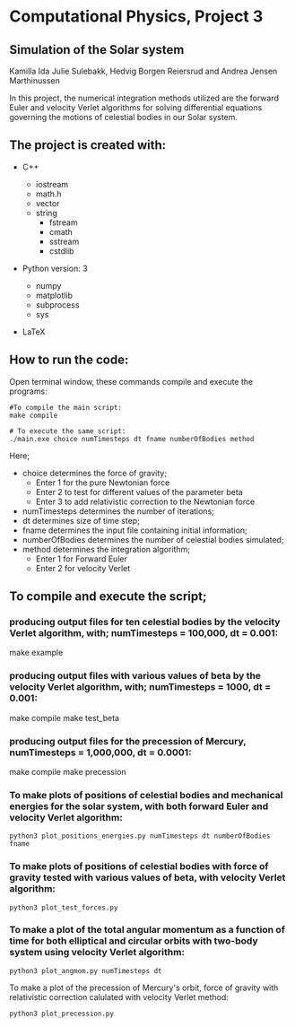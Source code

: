 # Computational Physics, Project 3
## Simulation of the Solar system

Kamilla Ida Julie Sulebakk, Hedvig Borgen Reiersrud and Andrea Jensen Marthinussen

In this project, the numerical integration methods utilized are the forward Euler and velocity Verlet algorithms for solving differential equations governing the motions of celestial bodies in our Solar system.

## The project is created with:
* C++
	* iostream
  	* math.h
 	* vector
   	* string
    	* fstream
    	* cmath
    	* sstream
    	* cstdlib
    
* Python version: 3
	* numpy 
	* matplotlib
  	* subprocess
	* sys
* LaTeX

## How to run the code:
Open terminal window, these commands compile and execute the programs: 
```
#To compile the main script:
make compile

# To execute the same script:
./main.exe choice numTimesteps dt fname numberOfBodies method

```
Here; 
* choice determines the force of gravity;
    * Enter 1 for the pure Newtonian force
    * Enter 2 to test for different values of the parameter beta
    * Enter 3 to add relativistic correction to the Newtonian force
* numTimesteps determines the number of iterations;
* dt determines size of time step;
* fname determines the input file containing initial information;
* numberOfBodies determines the number of celestial bodies simulated;
* method determines the integration algorithm;
    * Enter 1 for Forward Euler
    * Enter 2 for velocity Verlet
    
    
## To compile and execute the script;
### producing output files for ten celestial bodies by the velocity Verlet algorithm, with; numTimesteps = 100,000, dt = 0.001:
make example

### producing output files with various values of beta by the velocity Verlet algorithm, with; numTimesteps = 1000, dt = 0.001:
make compile
make test_beta

### producing output files for the precession of Mercury, numTimesteps = 1,000,000, dt = 0.0001:
make compile
make precession
	
### To make plots of positions of celestial bodies and mechanical energies for the solar system, with both forward Euler and velocity Verlet algorithm:
```
python3 plot_positions_energies.py numTimesteps dt numberOfBodies fname
```


### To make plots of positions of celestial bodies with force of gravity tested with various values of beta, with velocity Verlet algorithm:
```
python3 plot_test_forces.py
```


### To make a plot of the total angular momentum as a function of time for both elliptical and circular orbits with two-body system using velocity Verlet algorithm:
```
python3 plot_angmom.py numTimesteps dt
```

	
To make a plot of the precession of Mercury's orbit, force of gravity with relativistic correction calulated with velocity Verlet method:
```
python3 plot_precession.py
```

